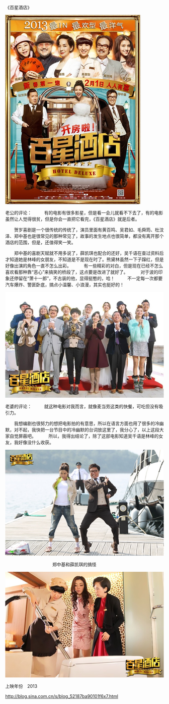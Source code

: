 《百星酒店》

			

![](./img/001vda4xty6F9YGniefe3&690.jpg)

老公的评论：
 
　　有的电影有很多影星，但是看一会儿就看不下去了，有的电影虽然让人觉得很贫，但是你会一直把它看完，《百星酒店》就是后者。
 

　　贺岁喜剧是一个很传统的传统了，演员里面有黄百鸣、吴君如、毛舜筠、杜汶泽、郑中基也是很常见的那种常见了，故事的发生地点也很简单，都没有离开那个酒店的范围，但是，还值得笑一笑。
 

　　郑中基的喜剧天赋就不用多说了，薛凯琪也配合的还好，吴千语在查过资料后才知道她是林峰的女朋友，不知道是不是现在时了。熊黛林虽然一下子蹿红，但是好像出演的角色一直不怎么出彩。
 
　　有一些精彩的对白，但是现在已经不怎么喜欢看那种靠“恶心”来搞笑的桥段了，这点要是改进了就好了。
 
　　对于波的印象还停留在“萧十一郎”，不古装的他，显得挺憨的，哈！
 
　　不一定每一次都要汽车爆炸、警匪卧底，搞点小温馨、小浪漫，其实也挺好的！

![](./img/001vda4xty6F9YI7sIZ1d&690.jpg)

老婆的评论：
 
　　就这种电影对我而言，就像麦当劳这类的快餐，可吃但没有吸引力。
 

　　我想编剧也很努力的想把电影拍的有意思，所以在语言方面也用了很多的冷幽默，对不起，我快把一台节目中的冷幽默的台词放这里了，我分心了，以上这段大家自觉屏蔽吧。
 
　　所以，我得出结论了，除了这部电影知道吴千语是林峰的女友，我好像没什么收获。

![](./img/001vda4xty6F9YJDFP5db&690.jpg)


                                     
郑中基和薛凯琪的搞怪

![](./img/001vda4xty6F9YMfdyr53&690.jpg)

上映年份　2013							
		
http://blog.sina.com.cn/s/blog_52187ba90101f6x7.html
